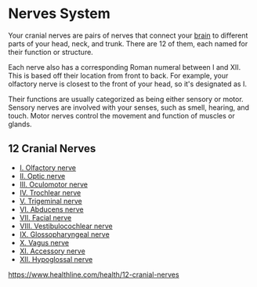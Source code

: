 # Nerves System

Your cranial nerves are pairs of nerves that connect your [brain](https://www.healthline.com/human-body-maps/brain) to different parts of your head, neck, and trunk. There are 12 of them, each named for their function or structure.

Each nerve also has a corresponding Roman numeral between I and XII. This is based off their location from front to back. For example, your olfactory nerve is closest to the front of your head, so it's designated as I.

Their functions are usually categorized as being either sensory or motor. Sensory nerves are involved with your senses, such as smell, hearing, and touch. Motor nerves control the movement and function of muscles or glands.

## 12 Cranial Nerves

- [I. Olfactory nerve](https://www.healthline.com/health/12-cranial-nerves#i-olfactory-nerve)
- [II. Optic nerve](https://www.healthline.com/health/12-cranial-nerves#ii-optic-nerve)
- [III. Oculomotor nerve](https://www.healthline.com/health/12-cranial-nerves#iii-oculomotor-nerve)
- [IV. Trochlear nerve](https://www.healthline.com/health/12-cranial-nerves#iv-trochlear-nerve)
- [V. Trigeminal nerve](https://www.healthline.com/health/12-cranial-nerves#v-trigeminal-nerve)
- [VI. Abducens nerve](https://www.healthline.com/health/12-cranial-nerves#vi-abducens-nerve)
- [VII. Facial nerve](https://www.healthline.com/health/12-cranial-nerves#vii-facial-nerve)
- [VIII. Vestibulocochlear nerve](https://www.healthline.com/health/12-cranial-nerves#viii-vestibulocochlearnerve)
- [IX. Glossopharyngeal nerve](https://www.healthline.com/health/12-cranial-nerves#ix-glossopharyngeal-nerve)
- [X. Vagus nerve](https://www.healthline.com/health/12-cranial-nerves#x-vagus-nerve)
- [XI. Accessory nerve](https://www.healthline.com/health/12-cranial-nerves#xi-accessory-nerve)
- [XII. Hypoglossal nerve](https://www.healthline.com/health/12-cranial-nerves#xii-hypoglossal-nerve)

<https://www.healthline.com/health/12-cranial-nerves>
